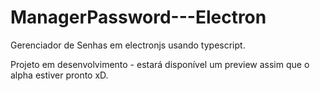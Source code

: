 # ManagerPassword---Electron
Gerenciador de Senhas em electronjs usando typescript.


Projeto em desenvolvimento - estará disponível um preview assim que o alpha estiver pronto xD. 

